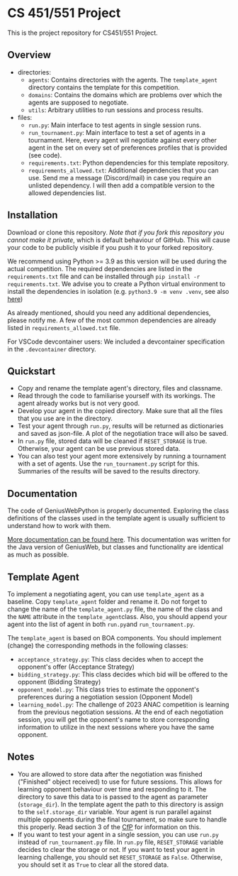 # CS 451/551 Project

This is the project repository for CS451/551 Project.

## Overview
- directories:
    - `agents`: Contains directories with the agents. The `template_agent` directory contains the template for this competition.
    - `domains`: Contains the domains which are problems over which the agents are supposed to negotiate.
    - `utils`: Arbitrary utilities to run sessions and process results.
- files:
    - `run.py`: Main interface to test agents in single session runs.
    - `run_tournament.py`: Main interface to test a set of agents in a tournament. Here, every agent will negotiate against every other agent in the set on every set of preferences profiles that is provided (see code).
    - `requirements.txt`: Python dependencies for this template repository.
    - `requirements_allowed.txt`: Additional dependencies that you can use. Send me a message (Discord/mail) in case you require an unlisted dependency. I will then add a compatible version to the allowed dependencies list.

## Installation
Download or clone this repository. *Note that if you fork this repository you cannot make it private*, which is default behaviour of GitHub. This will cause your code to be publicly visible if you push it to your forked repository.

We recommend using Python >= 3.9 as this version will be used during the actual competition. The required dependencies are listed in the `requirements.txt` file and can be installed through `pip install -r requirements.txt`. We advise you to create a Python virtual environment to install the dependencies in isolation (e.g. `python3.9 -m venv .venv`, see also [here](https://packaging.python.org/en/latest/guides/installing-using-pip-and-virtual-environments/#creating-a-virtual-environment))

As already mentioned, should you need any additional dependencies, please notify me. A few of the most common dependencies are already listed in `requirements_allowed.txt` file. 

For VSCode devcontainer users: We included a devcontainer specification in the `.devcontainer` directory.

## Quickstart
- Copy and rename the template agent's directory, files and classname.
- Read through the code to familiarise yourself with its workings. The agent already works but is not very good.
- Develop your agent in the copied directory. Make sure that all the files that you use are in the directory.
- Test your agent through `run.py`, results will be returned as dictionaries and saved as json-file. A plot of the negotiation trace will also be saved.
- In `run.py` file, stored data will be cleaned if `RESET_STORAGE` is true. Otherwise, your agent can be use previous stored data.
- You can also test your agent more extensively by running a tournament with a set of agents. Use the `run_tournament.py` script for this. Summaries of the results will be saved to the results directory.

## Documentation
The code of GeniusWebPython is properly documented. Exploring the class definitions of the classes used in the template agent is usually sufficient to understand how to work with them.

[More documentation can be found here](https://tracinsy.ewi.tudelft.nl/pubtrac/GeniusWebPython/wiki/WikiStart). This documentation was written for the Java version of GeniusWeb, but classes and functionality are identical as much as possible.


## Template Agent
To implement a negotiating agent, you can use `template_agent` as a baseline. Copy `template_agent` folder and rename it. Do not forget to change the name of the `template_agent.py` file, the name of the class and the `NAME` attribute in the `template_agent`class. Also, you should append your agent into the list of agent in both `run.py`and `run_tournament.py`. 

The `template_agent` is based on BOA components. You should implement (change) the corresponding methods in the following classes:

- `acceptance_strategy.py`: This class decides when to accept the opponent's offer (Acceptance Strategy)
- `bidding_strategy.py`: This class decides which bid will be offered to the opponent (Bidding Strategy)
- `opponent_model.py`: This class tries to estimate the opponent's preferences during a negotiation session (Opponent Model)
- `learning_model.py`: The challenge of 2023 ANAC competition is learning from the previous negotiation sessions. At the end of each negotiation session, you will get the opponent's name to store corresponding information to utilize in the next sessions where you have the same opponent.

## Notes
- You are allowed to store data after the negotiation was finished ("Finished" object received) to use for future sessions. This allows for learning opponent behaviour over time and responding to it. The directory to save this data to is passed to the agent as parameter (`storage_dir`). In the template agent the path to this directory is assign to the `self.storage_dir` variable. Your agent is run parallel against multiple opponents during the final tournament, so make sure to handle this properly. Read section 3 of the [CfP](docs/ANL_2022_CfP.pdf) for information on this.
- If you want to test your agent in a single session, you can use `run.py` instead of `run_tournament.py` file. In `run.py` file, `RESET_STORAGE` variable decides to clear the storage or not. If you want to test your agent in learning challenge, you should set `RESET_STORAGE` as `False`. Otherwise, you should set it as `True` to clear all the stored data.
